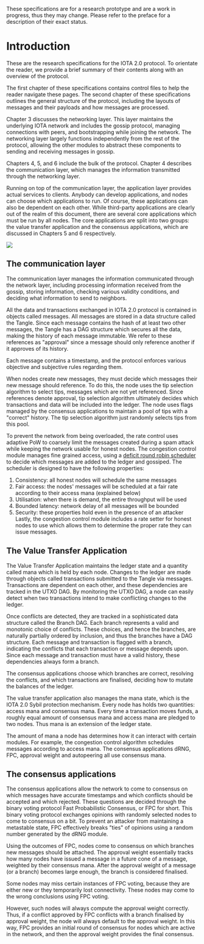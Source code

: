 These specifications are for a research prototype and are a work in progress, thus they may change.  Please refer to the preface for a description of their exact status. 


  
    


# Introduction

  

These are the research specifications for the IOTA 2.0 protocol. To orientate the reader, we provide a brief summary of their contents along with an overview of the protocol. 

The first chapter of these specifications contains control files to help the reader navigate these pages. The second chapter of these specifications outlines the general structure of the protocol, including the layouts of messages and their payloads and how messages are processed.

Chapter 3 discusses the networking layer. This layer maintains the underlying IOTA network and includes the gossip protocol, managing connections with peers, and bootstrapping while joining the network.  The networking layer largely functions independently from the rest of the protocol, allowing the other modules to abstract these components to sending and receiving messages in gossip.

Chapters 4, 5, and 6 include the bulk of the protocol.  Chapter 4 describes the communication layer, which manages the information transmitted through the networking layer.  

Running on top of the communication layer, the application layer provides actual services to clients. Anybody can develop applications, and nodes can choose which applications to run. Of course, these applications can also be dependent on each other. While third-party applications are clearly out of the realm of this document, there are several core applications which must be run by all nodes.  The core applications are split into two groups: the value transfer application and the consensus applications, which are discussed in Chapters 5 and 6 respectively.  

![](https://i.imgur.com/qiZtuon.png)
  
## The communication layer
  

The communication layer manages the information communicated through the network layer, including processing information received from the gossip, storing information, checking various validity conditions, and deciding what information to send to neighbors. 

All the data and transactions exchanged in IOTA 2.0 protocol is contained in objects called messages. All messages are stored in a data structure called the Tangle.  Since each message contains the hash of at least two other messages, the Tangle has a DAG structure which secures all the data, making the history of each message immutable. We refer to these references as "approval" since a message should only reference another if it approves of its history.  

Each message contains a timestamp, and the protocol enforces various objective and subjective rules regarding them.  

When nodes create new messages,  they must decide which messages their new message should reference.  To do this, the node uses the tip selection algorithm to select tips, messages which are not yet referenced.  Since references denote approval, tip selection algorithm ultimately decides which transactions and data will be included into the ledger.  The node uses flags managed by the consensus applications to maintain a pool of tips with a "correct" history.  The tip selection algorithm just randomly selects tips from this pool.  
 
  
  To prevent the network from being overloaded, the rate control uses adaptive PoW to coarsely limit the messages created during a spam attack while keeping the network usable for honest nodes.  The congestion control module manages fine grained access, using a [deficit round robin scheduler](https://en.wikipedia.org/wiki/Deficit_round_robin) to decide which messages are added to the ledger and gossiped.  The scheduler is designed to have the following properties:
1. Consistency: all honest nodes will schedule the same messages
2. Fair access: the nodes' messages will be scheduled at a fair rate according to their access mana (explained below)
3. Utilisation: when there is demand, the entire throughput will be used
4. Bounded latency: network delay of all messages will be bounded
5. Security: these properties hold even in the presence of an attacker
Lastly, the congestion control module includes a rate setter for honest nodes to use which allows them to determine the proper rate they can issue messages.
  


  
  
  
  


  

## The Value Transfer Application

 The Value Transfer Application maintains the ledger state and a quantity called mana which is held by each node. Changes to the ledger are made through objects called transactions submitted to the Tangle via messages. Transactions are dependent on each other, and these dependencies are tracked in the UTXO DAG.  By monitoring the UTXO DAG, a node can easily detect when two transactions intend to make conflicting changes to the ledger.  
 
 Once conflicts are detected, they are tracked in a sophisticated data structure called the Branch DAG.  Each branch represents a valid and monotonic choice of conflicts.  These choices, and hence the branches, are naturally partially ordered by inclusion, and thus the branches have a DAG structure.  Each message and transaction is flagged with a branch, indicating the conflicts that each transaction or message depends upon. Since each message and transaction must have a valid history, these dependencies always form a branch. 
 
 The consensus applications choose which branches are correct, resolving the conflicts,  and which transactions are finalised,  deciding how to mutate the balances of the ledger. 
 
 The value transfer application also manages the mana state, which is the IOTA 2.0 Sybil protection mechanism. Every node has holds two quantities: access mana and consensus mana. Every time a transaction moves funds, a roughly equal amount of consensus mana and access mana are pledged to two nodes. Thus mana is an extension  of the ledger state.  
 
 The amount of mana a node has determines how it can interact with certain modules.  For example, the congestion control algorithm schedules messages according to access mana.  The consensus applications dRNG, FPC, approval weight and autopeering all use consensus mana.

  
## The consensus applications

The consensus applications allow the network to come to consensus on which messages have accurate timestamps and which conflicts should be accepted and which rejected. These questions are decided through the binary voting protocol Fast Probabilistic Consensus, or FPC for short.  This binary voting protocol exchanges opinions with randomly selected nodes to come to consensus on  a bit.  To prevent an attacker from maintaining a metastable state, FPC effectively breaks "ties" of opinions using a random number generated by the dRNG module.  

Using the outcomes of FPC, nodes come to consensus on which branches new messages should be attached.  The approval weight essentially tracks how many nodes have issued a message in a future cone of a message, weighted by their consensus mana.   After the approval weight of a message (or a branch) becomes large enough, the branch is considered finalised.  

Some nodes may miss certain instances of FPC voting, because they are either new or they temporarily lost connectivity. These nodes may come to the wrong conclusions using FPC voting. 

However, such nodes will always compute the approval weight correctly. Thus, if a conflict approved by FPC conflicts with a branch finalised by approval weight, the node will always default to the approval weight.  In this way, FPC provides an initial round of consensus for nodes which are active in the network, and then the approval weight provides the final consensus.  

  
